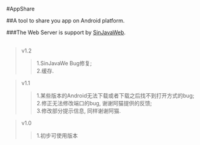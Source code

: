 #AppShare

##A tool to share you app on Android platform.

###The Web Server is support by <a href="https://github.com/sintrb/SinJavaWeb" target="none">SinJavaWeb</a>.<br />
<br>

>v1.2
>>1.SinJavaWe Bug修复;<br>
>>2.缓存.<br>

>v1.1
>>1.某些版本的Android无法下载或者下载之后找不到打开方式的bug;<br>
>>2.修正无法修改端口的bug, 谢谢阿猫提供的反馈;<br>
>>3.修改部分提示信息, 同样谢谢阿猫.<br>


>v1.0
>>1.初步可使用版本
